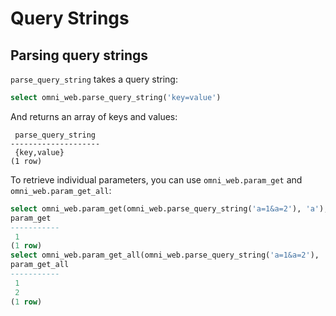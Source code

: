 # Query Strings

## Parsing query strings

`parse_query_string` takes a query string:

```sql
select omni_web.parse_query_string('key=value')
```

And returns an array of keys and values:

```psql
 parse_query_string 
--------------------
 {key,value}
(1 row)
```

To retrieve individual parameters, you can use `omni_web.param_get` and `omni_web.param_get_all`:

```sql
select omni_web.param_get(omni_web.parse_query_string('a=1&a=2'), 'a');
param_get 
-----------
 1
(1 row)
select omni_web.param_get_all(omni_web.parse_query_string('a=1&a=2'), 'a');
param_get_all
-----------
 1
 2
(1 row)

```
